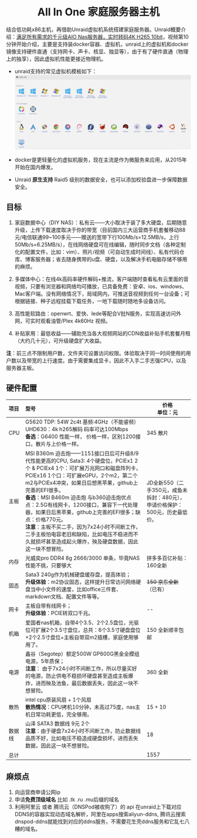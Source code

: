 <h1 align="center">All In One 家庭服务器主机</h1>

结合低功耗x86主机，再借助Unraid虚拟机系统搭建家庭服务器。Unraid概要介绍：[满足所有需求的千元级AIO Nas服务器，实时转码4K H265 10bit](https://www.bilibili.com/video/BV1nE41187fr)，视频第10分钟开始介绍，主要是支持装docker容器、虚拟机，unraid上的虚拟机和docker镜像支持硬件直通（支持网卡、声卡、核显、独显等），由于有了硬件直通（物理上的独享），因此虚拟机性能更接近物理机。

- unraid支持的常见虚拟机模板如下：
  ![](./unraid_vms.jpg)

- docker是更轻量化的虚拟机服务，现在主流是作为微服务来应用，从2015年开始在国内爆发。
- Unraid **原生支持** Raid5 级别的数据安全，也可以添加校验盘进一步保障数据安全。

## 目标

1. 家庭数据中心（DIY NAS）：私有云——大小取决于装了多大硬盘，后期随意升级，上传下载速度取决于你的带宽（目前国内三大运营商手机套餐移动88元/电信联通99~100多元——赠送的宽带下行100Mb/s=12.5MB/s，上行50Mb/s=6.25MB/s），在线网络硬盘可在线编辑，随时同步文档（各种定制化的配置文件，比如：vim）、照片/视频（可自动生成时间线）、私有代码仓库、博客服务器；省去随身携带的u盘、硬盘，以及解决手机电脑存储不够用的麻烦。

2. 多媒体中心：在线4k高码率硬件解码+推流，客户端随时查看私有云里面的音视频，只要有浏览器和网络均可播放，已具备免费：安卓、ios、windows、Mac客户端。没有网络情况下，局域网内，可推送音视频到任何一台设备；可根据链接、种子远程挂载下载任务，一地下载随时随地多设备访问。

3. 高性能软路由：openwrt、爱快、lede等配合V批N服务，实现高速访问外网，可实时观看油管/Plex 4k60Hz 视频。

4. 补贴家用：最低收益——辅助充当各大视频网站的CDN收益补贴手机套餐月租（大约几十元），可升级硬盘扩大收益。

**注**：前三点不限制用户数，文件夹可设置访问权限。体验取决于同一时间使用的用户数以及带宽的上行速度。由于需要集成显卡，因此不入手二手志强CPU，以及服务器主板。

## 硬件配置

| 项目   | 型号                                                         | 价格<br/>单位：元                                            |
| :----- | :----------------------------------------------------------- | ------------------------------------------------------------ |
| CPU    | G5620 TDP: 54W 2c4t 基频:4GHz（不能睿频） UHD630：4k h265解码 码率可达100Mbps<br/>**备选**：G6400 性能一样， 价格一样，区别1200接口，散片与上价格一样。 | 345 散片                                                     |
| 主板   | MSI B360m 迫击炮——1151接口日后可升级8/9代性能更高的CPU, Sata3: 4个硬盘位，PCIEx1 2个 & PCIEx4 1个：可扩展万兆网口和磁盘阵列卡，PCIEx16 1个口：可扩展eGPU，2个m2，第二个m2与PCIEx4冲突，如果日后想黑苹果，github上完善的EFI很多。<br/>**备选**：MSI B460m 迫击炮 与b360迫击炮优点点：2.5G有线网卡，1200接口，兼容下一代处理器，如果日后黑苹果，github上完善的EFI很多；缺点：价格770元。<br/>**注意**：主板不买二手，因为7x24小时不间断工作，二手主板怕电容老旧和缺陷，比如电压不稳进而不久就损坏甚至造成起火爆炸，殃及硬盘数据，因此这一块不想冒险。 | JD全新550（二手350元，咸鱼未拆封：480元），申请价格保护：500元，历史最低价。 |
| 内存   | 光威奕pro DDR4 8g 2666/3000 单条，毕竟NAS性能不挑，只要够大  | 拼多多百亿补贴：160全新                                      |
| 固态   | Sata3 240g作为机械硬盘缓存盘，提高体验；<br/>**升级体验**：m2协议固态，这样提升日常访问网络硬盘当中小文件的速度，比如office三件套、markdown文档、配置文件等等。 | ~~150 京东全新~~（已有）                                     |
| 网卡   | 主板自带有线网卡；<br/>**升级体验**：PCIE转双口千兆。        | --                                                           |
| 机箱   | 爱国者nas机箱，自带4个3.5、2个2.5盘位，光驱位可扩展2个3.5寸盘位，总共：6个3.5寸硬盘盘位+2个2.5寸盘位+主板自带双m2插槽，家庭使用够用了。 | 150 全新顺丰包邮                                             |
| 电源   | 鑫谷（Segotep）额定500W GP600G黑金全模组电源，5年质保；<br/>**注意**： 由于7x24小时不间断工作，所以尽量买好的电源，防止供电不稳损坏硬盘甚至造成主板爆炸，进而殃及池鱼，最后数据丢失，因此这一块不想冒险。 | 360 全新                                                     |
| 散热   | intel cpu原装风扇 + 1个风扇<br/>**散热情况**：CPU拷机10分钟，未高过75度，nas主机日常功耗更低，完全够用。 | 15 + 10                                                      |
| 数据线 | 山泽 SATA3 数据线 9元 2个<br/>**注意**：由于硬盘7x24小时不间断工作，防止数据线品质不好，比如电压不稳造成硬盘损坏，进而丢失数据，因此这一块不想冒险。 | 18                                                           |
| 总计   |                                                              | 1557                                                         |

## 麻烦点

1. 向运营商申请公网ip
2. 申请**免费顶级域名** 比如 .tk .ru .mu后缀的域名
3. 利用阿里云 或者 腾讯云（DNSPod被收购了）的 api 在unraid上下载对应DDNS的容器实现动态域名解析，阿里在apps搜索aliyun-ddns, 腾讯云搜索 dnspod-ddns就能找到对应的ddns服务，不需要花生壳ddns服务和它乱七八糟的域名。

